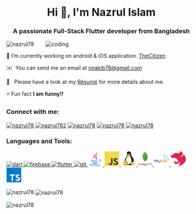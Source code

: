 <h1 align="center">Hi 👋, I'm Nazrul Islam</h1>
<h3 align="center">A passionate Full-Stack Flutter developer from Bangladesh</h3>

<img align="right" alt="coding" width="400" src="https://user-images.githubusercontent.com/55389276/140866485-8fb1c876-9a8f-4d6a-98dc-08c4981eaf70.gif">

<p align="left"> <img src="https://komarev.com/ghpvc/?username=nazrul78&label=Profile%20views&color=0e75b6&style=flat" alt="nazrul78" /> </p>

🔭 I’m currently working on android & iOS application. [TheCitizen](https://play.google.com/store/apps/details?id=com.ctrendssoftware.thecitizen)

<!-- 📫 How to reach me **nnakib78@gmail.com** -->

✉️ &nbsp;You can send me an email at nnakib78@gmail.com


📄 &nbsp; Please have a look at my [Résumé](https://drive.google.com/file/d/1-Fs03Jiji6WrkNCTQAOBq2lRfCBhVaxZ/view) for more details about me.

⚡ Fun fact **I am funny!!**

<h3 align="left">Connect with me:</h3>
<p align="left">
<a href="https://linkedin.com/in/nazrul78" target="blank"><img align="center" src="https://raw.githubusercontent.com/rahuldkjain/github-profile-readme-generator/master/src/images/icons/Social/linked-in-alt.svg" alt="nazrul78" height="30" width="40" /></a>
<a href="https://fb.com/nazrul782" target="blank"><img align="center" src="https://raw.githubusercontent.com/rahuldkjain/github-profile-readme-generator/master/src/images/icons/Social/facebook.svg" alt="nazrul782" height="30" width="40" /></a>
<a href="https://www.behance.net/nazrul78" target="blank"><img align="center" src="https://raw.githubusercontent.com/rahuldkjain/github-profile-readme-generator/master/src/images/icons/Social/behance.svg" alt="nazrul78" height="30" width="40" /></a>
<a href="https://www.hackerrank.com/nazrul78" target="blank"><img align="center" src="https://raw.githubusercontent.com/rahuldkjain/github-profile-readme-generator/master/src/images/icons/Social/hackerrank.svg" alt="nazrul78" height="30" width="40" /></a>
<a href="https://www.leetcode.com/nazrul78" target="blank"><img align="center" src="https://raw.githubusercontent.com/rahuldkjain/github-profile-readme-generator/master/src/images/icons/Social/leet-code.svg" alt="nazrul78" height="30" width="40" /></a>
</p>

<h3 align="left">Languages and Tools:</h3>
<p align="left"> <a href="https://dart.dev" target="_blank" rel="noreferrer"> <img src="https://www.vectorlogo.zone/logos/dartlang/dartlang-icon.svg" alt="dart" width="40" height="40"/> </a> <a href="https://firebase.google.com/" target="_blank" rel="noreferrer"> <img src="https://www.vectorlogo.zone/logos/firebase/firebase-icon.svg" alt="firebase" width="40" height="40"/> </a> <a href="https://flutter.dev" target="_blank" rel="noreferrer"> <img src="https://www.vectorlogo.zone/logos/flutterio/flutterio-icon.svg" alt="flutter" width="40" height="40"/> </a> <a href="https://git-scm.com/" target="_blank" rel="noreferrer"> <img src="https://www.vectorlogo.zone/logos/git-scm/git-scm-icon.svg" alt="git" width="40" height="40"/> </a> <a href="https://www.java.com" target="_blank" rel="noreferrer"> <img src="https://raw.githubusercontent.com/devicons/devicon/master/icons/java/java-original.svg" alt="java" width="40" height="40"/> </a> <a href="https://developer.mozilla.org/en-US/docs/Web/JavaScript" target="_blank" rel="noreferrer"> <img src="https://raw.githubusercontent.com/devicons/devicon/master/icons/javascript/javascript-original.svg" alt="javascript" width="40" height="40"/> </a> <a href="https://www.linux.org/" target="_blank" rel="noreferrer"> <img src="https://raw.githubusercontent.com/devicons/devicon/master/icons/linux/linux-original.svg" alt="linux" width="40" height="40"/> </a> <a href="https://www.mongodb.com/" target="_blank" rel="noreferrer"> <img src="https://raw.githubusercontent.com/devicons/devicon/master/icons/mongodb/mongodb-original-wordmark.svg" alt="mongodb" width="40" height="40"/> </a> <a href="https://www.mysql.com/" target="_blank" rel="noreferrer"> <img src="https://raw.githubusercontent.com/devicons/devicon/master/icons/mysql/mysql-original-wordmark.svg" alt="mysql" width="40" height="40"/> </a> <a href="https://nestjs.com/" target="_blank" rel="noreferrer"> <img src="https://raw.githubusercontent.com/devicons/devicon/master/icons/nestjs/nestjs-plain.svg" alt="nestjs" width="40" height="40"/> </a> <a href="https://www.typescriptlang.org/" target="_blank" rel="noreferrer"> <img src="https://raw.githubusercontent.com/devicons/devicon/master/icons/typescript/typescript-original.svg" alt="typescript" width="40" height="40"/> </a> </p>

<p><img align="left" src="https://github-readme-stats.vercel.app/api/top-langs?username=nazrul78&show_icons=true&locale=en&layout=compact" alt="nazrul78" /></p>

<p>&nbsp;<img align="center" src="https://github-readme-stats.vercel.app/api?username=nazrul78&show_icons=true&locale=en" alt="nazrul78" /></p>

<p><img align="center" src="https://github-readme-streak-stats.herokuapp.com/?user=nazrul78&" alt="nazrul78" /></p>
